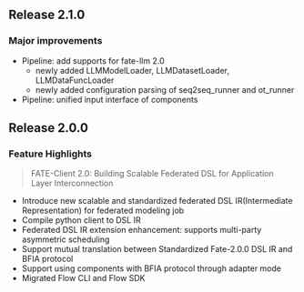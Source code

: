 ## Release 2.1.0
### Major improvements
* Pipeline: add supports for fate-llm 2.0
  * newly added LLMModelLoader, LLMDatasetLoader, LLMDataFuncLoader
  * newly added configuration parsing of seq2seq_runner and ot_runner
* Pipeline: unified input interface of components

## Release 2.0.0
### Feature Highlights
> FATE-Client 2.0: Building Scalable Federated DSL for Application Layer Interconnection
* Introduce new scalable and standardized federated DSL IR(Intermediate Representation) for federated modeling job
* Compile python client to DSL IR
* Federated DSL IR extension enhancement: supports multi-party asymmetric scheduling
* Support mutual translation between Standardized Fate-2.0.0 DSL IR and BFIA protocol
* Support using components with BFIA protocol through adapter mode
* Migrated Flow CLI and Flow SDK
